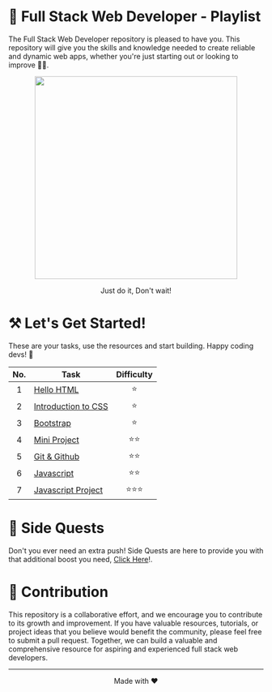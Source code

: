 # **:star2: Full Stack Web Developer - Playlist**

The Full Stack Web Developer repository is pleased to have you. This repository will give you the skills and knowledge needed to create reliable and dynamic web apps, whether you're just starting out or looking to improve 🚀✨.

<p align="center">
    <img src="https://s0md3v.github.io/imgs/inline/just-get-started.jpg" width="400px"/>
    <p align="center">Just do it, Don't wait!</p> 
</p>

# ⚒️ **Let's Get Started!**
These are your tasks, use the resources and start building. Happy coding devs! :rocket:

| No.   |    Task               | Difficulty |
| :---: | ---                   | :---:        |
| 1     | [Hello HTML]          | ⭐         |
| 2     | [Introduction to CSS] | ⭐         |
| 3     | [Bootstrap]           | ⭐         | 
| 4     | [Mini Project]           | ⭐⭐         |
| 5     | [Git & Github]           | ⭐⭐         |
| 6     | [Javascript]           | ⭐⭐         |
| 7     | [Javascript Project]           | ⭐⭐⭐         |

# 🎁 **Side Quests**
Don't you ever need an extra push! Side Quests are here to provide you with that additional boost you need, [Click Here](./Side-Quests/)!.


# 🤝 **Contribution**

This repository is a collaborative effort, and we encourage you to contribute to its growth and improvement. If you have valuable resources, tutorials, or project ideas that you believe would benefit the community, please feel free to submit a pull request. Together, we can build a valuable and comprehensive resource for aspiring and experienced full stack web developers.

---
<p align="center">Made with ♥️</p>

<!-- links -->
[Hello HTML]:./Task1
[Introduction to CSS]:./Task2
[Bootstrap]:./Task3/ 
[Git & Github]:./Task5/ 
[Javascript]:./Task6/ 
[Javascript Project]:./Task7/ 
[Mini Project]:./Task4/

<!-- [React]:./Task7/  -->
